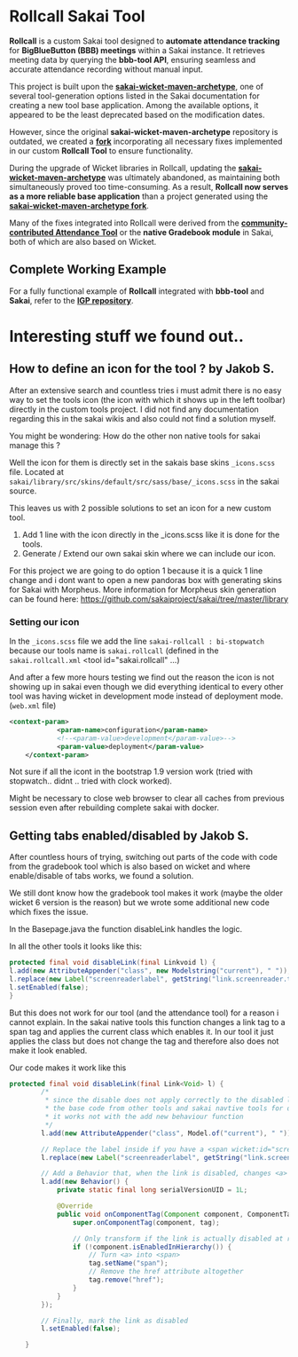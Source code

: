 # Rollcall Sakai Tool

**Rollcall** is a custom Sakai tool designed to **automate attendance tracking** for **BigBlueButton (BBB) meetings** within a Sakai instance. It retrieves meeting data by querying the **bbb-tool API**, ensuring seamless and accurate attendance recording without manual input.  

This project is built upon the [**sakai-wicket-maven-archetype**](https://github.com/JMSteinlechner/sakai-wicket-maven-archetype), one of several tool-generation options listed in the Sakai documentation for creating a new tool base application. Among the available options, it appeared to be the least deprecated based on the modification dates.  

However, since the original **sakai-wicket-maven-archetype** repository is outdated, we created a [**fork**](https://github.com/JMSteinlechner/sakai-wicket-maven-archetype) incorporating all necessary fixes implemented in our custom **Rollcall Tool** to ensure functionality.  

During the upgrade of Wicket libraries in Rollcall, updating the [**sakai-wicket-maven-archetype**](https://github.com/JMSteinlechner/sakai-wicket-maven-archetype) was ultimately abandoned, as maintaining both simultaneously proved too time-consuming. As a result, **Rollcall now serves as a more reliable base application** than a project generated using the [**sakai-wicket-maven-archetype fork**](https://github.com/JMSteinlechner/sakai-wicket-maven-archetype).  

Many of the fixes integrated into Rollcall were derived from the [**community-contributed Attendance Tool**](https://github.com/sakaicontrib/attendance) or the **native Gradebook module** in Sakai, both of which are also based on Wicket.

## Complete Working Example  

For a fully functional example of **Rollcall** integrated with **bbb-tool** and **Sakai**, refer to the [**IGP repository**](https://github.com/JMSteinlechner/IGP).  

# Interesting stuff we found out..

## How to define an icon for the tool ? by Jakob S.

After an extensive search and countless tries i must admit there is no easy way to set the tools icon (the icon with which it shows up in the left toolbar) directly in the custom tools project. I did not find any documentation regarding this in the sakai wikis and also could not find a solution myself.

You might be wondering: How do the other non native tools for sakai manage this ?

Well the icon for them is directly set in the sakais base skins `_icons.scss` file. Located at `sakai/library/src/skins/default/src/sass/base/_icons.scss` in the sakai source.

This leaves us with 2 possible solutions to set an icon for a new custom tool.

1. Add 1 line with the icon directly in the _icons.scss like it is done for the tools.
2. Generate / Extend our own sakai skin where we can include our icon.

For this project we are going to do option 1 because it is a quick 1 line change and i dont want to open a new pandoras box with generating skins for Sakai with Morpheus.
More information for Morpheus skin generation can be found here: https://github.com/sakaiproject/sakai/tree/master/library

### Setting our icon

In the `_icons.scss` file we add the line `sakai-rollcall : bi-stopwatch` because our tools name is `sakai.rollcall` (defined in the `sakai.rollcall.xml`  <tool id="sakai.rollcall" ...)

And after a few more hours testing we find out the reason the icon is not showing up in sakai even though we did everything identical to every other tool was having wicket in development mode instead of deployment mode. (`web.xml` file)

```xml
<context-param>
            <param-name>configuration</param-name>
            <!--<param-value>development</param-value>-->
            <param-value>deployment</param-value>
	</context-param>
```

Not sure if all the icont in the bootstrap 1.9 version work (tried with stopwatch.. didnt .. tried with clock worked).

Might be necessary to close web browser to clear all caches from previous session even after rebuilding complete sakai with docker.

## Getting tabs enabled/disabled by Jakob S.

After countless hours of trying, switching out parts of the code with code from the gradebook tool which is also based on wicket and where enable/disable of tabs works, we found a solution.

We still dont know how the gradebook tool makes it work (maybe the older wicket 6 version is the reason) but we wrote some additional new code which fixes the issue.

In the Basepage.java the function disableLink handles the logic.

In all the other tools it looks like this:

```java
protected final void disableLink(final Linkvoid l) {
l.add(new AttributeAppender("class", new Modelstring("current"), " "));
l.replace(new Label("screenreaderlabel", getString("link.screenreader.tabselected")));
l.setEnabled(false);
}
```

But this does not work for our tool (and the attendance tool) for a reason i cannot explain. In the sakai native tools this function changes a link tag to a span tag and applies the current class which enables it. In our tool it just applies the class but does not change the tag and therefore also does not make it look enabled.

Our code makes it work like this

```java
protected final void disableLink(final Link<Void> l) {
		/*
		 * since the disable does not apply correctly to the disabled link we need to transform the <a> into a span
		 * the base code from other tools and sakai navtive tools for disable link didnt work
		 * it works not with the add new behaviour function
		 */
		l.add(new AttributeAppender("class", Model.of("current"), " "));

		// Replace the label inside if you have a <span wicket:id="screenreaderlabel"> in your markup
		l.replace(new Label("screenreaderlabel", getString("link.screenreader.tabselected")));

		// Add a Behavior that, when the link is disabled, changes <a> to <span> and removes href
		l.add(new Behavior() {
			private static final long serialVersionUID = 1L;

			@Override
			public void onComponentTag(Component component, ComponentTag tag) {
				super.onComponentTag(component, tag);

				// Only transform if the link is actually disabled at render-time
				if (!component.isEnabledInHierarchy()) {
					// Turn <a> into <span>
					tag.setName("span");
					// Remove the href attribute altogether
					tag.remove("href");
				}
			}
		});

		// Finally, mark the link as disabled
		l.setEnabled(false);

	}
```
